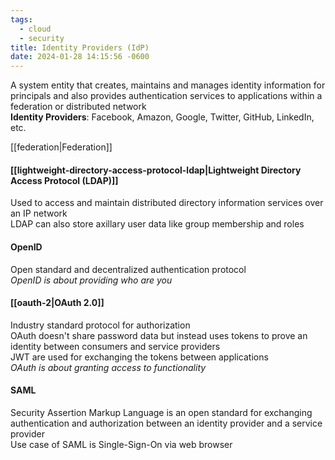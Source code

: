 ```yaml
---
tags:
  - cloud
  - security
title: Identity Providers (IdP)
date: 2024-01-28 14:15:56 -0600
---
```


A system entity that creates, maintains and manages identity information for principals and also provides authentication services to applications within a federation or distributed network  
**Identity Providers**: Facebook, Amazon, Google, Twitter, GitHub, LinkedIn, etc.

[[federation|Federation]]

#### [[lightweight-directory-access-protocol-ldap|Lightweight Directory Access Protocol (LDAP)]]
Used to access and maintain distributed directory information services over an IP network  
LDAP can also store axillary user data like group membership and roles  

#### OpenID
Open standard and decentralized authentication protocol  
*OpenID is about providing who are you*

#### [[oauth-2|OAuth 2.0]]
Industry standard protocol for authorization  
OAuth doesn't share password data but instead uses tokens to prove an identity between consumers and service providers  
JWT are used for exchanging the tokens between applications  
*OAuth is about granting access to functionality*

#### SAML
Security Assertion Markup Language is an open standard for exchanging authentication and authorization between an identity provider and a service provider  
Use case of SAML is Single-Sign-On via web browser
